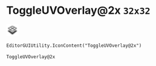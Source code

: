 # ToggleUVOverlay@2x `32x32`
<img src="/img/ToggleUVOverlay.png" width=32 height=32>

``` CSharp
EditorGUIUtility.IconContent("ToggleUVOverlay@2x")
```
```
ToggleUVOverlay@2x
```
